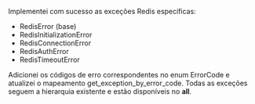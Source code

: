 Implementei com sucesso as exceções Redis específicas:
- RedisError (base)
- RedisInitializationError 
- RedisConnectionError
- RedisAuthError  
- RedisTimeoutError

Adicionei os códigos de erro correspondentes no enum ErrorCode e atualizei o mapeamento get_exception_by_error_code. Todas as exceções seguem a hierarquia existente e estão disponíveis no __all__.